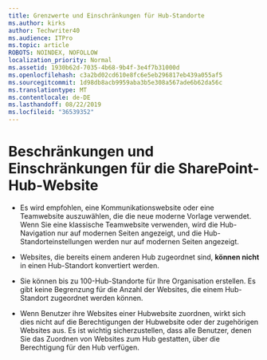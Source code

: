 ```yaml
---
title: Grenzwerte und Einschränkungen für Hub-Standorte
ms.author: kirks
author: Techwriter40
ms.audience: ITPro
ms.topic: article
ROBOTS: NOINDEX, NOFOLLOW
localization_priority: Normal
ms.assetid: 1930b62d-7035-4b68-9b4f-3e4f7b31000d
ms.openlocfilehash: c3a2bd02cd610e8fc6e5eb296817eb439a055af5
ms.sourcegitcommit: 1d98db8acb9959aba3b5e308a567ade6b62da56c
ms.translationtype: MT
ms.contentlocale: de-DE
ms.lasthandoff: 08/22/2019
ms.locfileid: "36539352"
---
```

# <a name="sharepoint-hub-site-limits-and-restrictions"></a>Beschränkungen und Einschränkungen für die SharePoint-Hub-Website

- Es wird empfohlen, eine Kommunikationswebsite oder eine Teamwebsite auszuwählen, die die neue moderne Vorlage verwendet. Wenn Sie eine klassische Teamwebsite verwenden, wird die Hub-Navigation nur auf modernen Seiten angezeigt, und die Hub-Standorteinstellungen werden nur auf modernen Seiten angezeigt.

- Websites, die bereits einem anderen Hub zugeordnet sind, **können nicht** in einen Hub-Standort konvertiert werden. 

- Sie können bis zu 100-Hub-Standorte für Ihre Organisation erstellen. Es gibt keine Begrenzung für die Anzahl der Websites, die einem Hub-Standort zugeordnet werden können.

- Wenn Benutzer ihre Websites einer Hubwebsite zuordnen, wirkt sich dies nicht auf die Berechtigungen der Hubwebsite oder der zugehörigen Websites aus. Es ist wichtig sicherzustellen, dass alle Benutzer, denen Sie das Zuordnen von Websites zum Hub gestatten, über die Berechtigung für den Hub verfügen.



